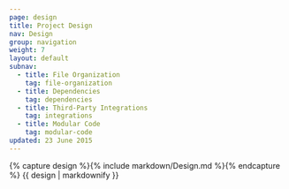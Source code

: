 ```yaml
---
page: design
title: Project Design
nav: Design
group: navigation
weight: 7
layout: default
subnav:
  - title: File Organization
    tag: file-organization
  - title: Dependencies
    tag: dependencies
  - title: Third-Party Integrations
    tag: integrations
  - title: Modular Code
    tag: modular-code
updated: 23 June 2015
---
```


<div class="docs-section">
		{% capture design %}{% include markdown/Design.md %}{% endcapture %}
		{{ design | markdownify }}
</div>

